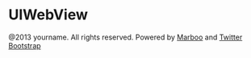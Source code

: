 UIWebView
=========

@2013 yourname. All rights reserved. Powered by
[Marboo](http://marboo.biz) and [Twitter
Bootstrap](http://twitter.github.com/bootstrap/)
